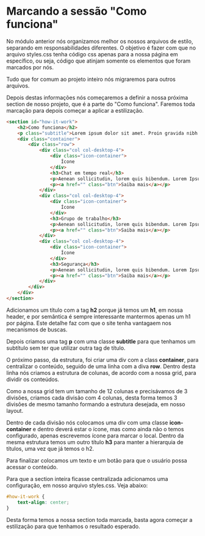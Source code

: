 # Marcando a sessão "Como funciona"

No módulo anterior nós organizamos melhor os nossos arquivos de estilo, separando em responsabilidades diferentes. O objetivo é fazer com que no arquivo styles.css tenha código css apenas para a nossa página em específico, ou seja, código que atinjam somente os elementos que foram marcados por nós.

Tudo que for comum ao projeto inteiro nós migraremos para outros arquivos.

Depois destas informações nós começaremos a definir a nossa próxima section de nosso projeto, que é a parte do "Como funciona". Faremos toda marcação para depois começar a aplicar a estilização.

```html
<section id="how-it-work">
    <h2>Como funciona</h2>
    <p class="subtitle">Lorem ipsum dolor sit amet. Proin gravida nibh vel velit auctor aliquet</p>
    <div class="container">
        <div class="row">
            <div class="col col-desktop-4">
                <div class="icon-container">
                    Ícone
                </div>
                <h3>Chat em tempo real</h3>
                <p>Aenean sollicitudin, lorem quis bibendum. Lorem Ipsum. Proin gravida nibh vel velit auctor aliquet. Aenean sollicitudin, lorem quis bibendum auctor,</p>
                <p><a href="" class="btn">Saiba mais</a></p>
            </div>
            <div class="col col-desktop-4">
                <div class="icon-container">
                    Ícone
                </div>
                <h3>Grupo de trabalho</h3>
                <p>Aenean sollicitudin, lorem quis bibendum. Lorem Ipsum. Proin gravida nibh vel velit auctor aliquet. Aenean sollicitudin, lorem quis bibendum auctor,</p>
                <p><a href="" class="btn">Saiba mais</a></p>
            </div>
            <div class="col col-desktop-4">
                <div class="icon-container">
                    Ícone
                </div>
                <h3>Segurança</h3>
                <p>Aenean sollicitudin, lorem quis bibendum. Lorem Ipsum. Proin gravida nibh vel velit auctor aliquet. Aenean sollicitudin, lorem quis bibendum auctor,</p>
                <p><a href="" class="btn">Saiba mais</a></p>
            </div>
        </div>
    </div>
</section>
```

Adicionamos um título com a tag **h2** porque já temos um **h1**, em nossa header, e por semântica é sempre interessante mantermos apenas um h1 por página. Este detalhe faz com que o site tenha vantagaem nos mecanismos de buscas.

Depois criamos uma tag **p** com uma classe **subtitle** para que tenhamos um subtítulo sem ter que utilizar outra tag de título.

O próximo passo, da estrutura, foi criar uma div com a class **container**, para centralizar o conteúdo, seguido de uma linha com a diva **row**. Dentro desta linha nós criamos a estrutura de colunas, de acordo com a nossa grid, para dividir os conteúdos.

Como a nossa grid tem um tamanho de 12 colunas e precisávamos de 3 divisões, criamos cada divisão com 4 colunas, desta forma temos 3 divisões de mesmo tamanho formando a estrutura desejada, em nosso layout.

Dentro de cada divisão nós colocamos uma div com uma classe **icon-container** e dentro deverá estar o ícone, mas como ainda não o temos configurado, apenas escrevemos ícone para marcar o local. Dentro da mesma estrutura temos um outro título **h3** para manter a hierarquia de títulos, uma vez que já temos o h2.

Para finalizar colocamos um texto e um botão para que o usuário possa acessar o conteúdo.

Para que a section inteira ficasse centralizada adicionamos uma configuração, em nosso arquivo styles.css. Veja abaixo:

```css
#how-it-work {
    text-align: center;
}
```

Desta forma temos a nossa section toda marcada, basta agora começar a estilização para que tenhamos o resultado esperado.